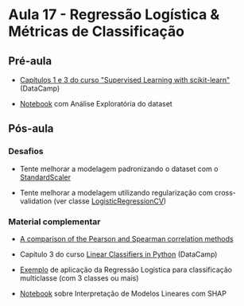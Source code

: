 # Aula 17 - Regressão Logística & Métricas de Classificação

## Pré-aula

- [Capítulos 1 e 3 do curso "Supervised Learning with scikit-learn"](https://www.datacamp.com/courses/supervised-learning-with-scikit-learn) (DataCamp)

- [Notebook](notebooks/AnaliseExploratoria.ipynb) com Análise Exploratória do dataset

## Pós-aula

### Desafios

- Tente melhorar a modelagem padronizando o dataset com o [StandardScaler](https://scikit-learn.org/stable/modules/generated/sklearn.preprocessing.StandardScaler.html)

- Tente melhorar a modelagem utilizando regularização com cross-validation (ver classe [LogisticRegressionCV](https://scikit-learn.org/stable/modules/generated/sklearn.linear_model.LogisticRegressionCV.html))

### Material complementar

- [A comparison of the Pearson and Spearman correlation methods](https://support.minitab.com/en-us/minitab-express/1/help-and-how-to/modeling-statistics/regression/supporting-topics/basics/a-comparison-of-the-pearson-and-spearman-correlation-methods)

- Capítulo 3 do curso [Linear Classifiers in Python](https://www.datacamp.com/courses/linear-classifiers-in-python) (DataCamp)

- [Exemplo](http://scikit-learn.org/stable/auto_examples/linear_model/plot_iris_logistic.html) de aplicação da Regressão Logística para classificação multiclasse (com 3 classes ou mais)

- [Notebook](https://github.com/somostera/tera-datascience-out2018/tree/master/17-classification-logistic-regression/notebooks/pos-aula_interpretabilidade.ipynb) sobre Interpretação de Modelos Lineares com SHAP